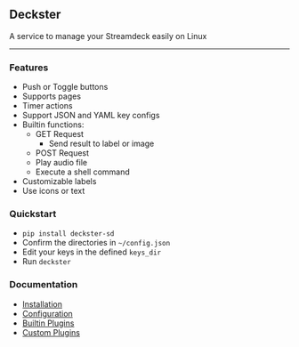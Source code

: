 ## **Deckster**
A service to manage your Streamdeck easily on Linux

---
### **Features**
- Push or Toggle buttons
- Supports pages
- Timer actions
- Support JSON and YAML key configs
- Builtin functions:
  - GET Request
    - Send result to label or image
  - POST Request
  - Play audio file
  - Execute a shell command
- Customizable labels
- Use icons or text

### **Quickstart**
- `pip install deckster-sd`
- Confirm the directories in `~/config.json`
- Edit your keys in the defined `keys_dir`
- Run `deckster`

### **Documentation**
- [Installation](install.md)
- [Configuration](config.md)
- [Builtin Plugins](builtins.md)
- [Custom Plugins](plugins.md)

